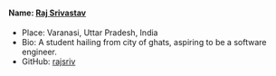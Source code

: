 #### Name: [Raj Srivastav](https://github.com/rajsriv)
- Place: Varanasi, Uttar Pradesh, India
- Bio: A student hailing from city of ghats, aspiring to be a software engineer.
- GitHub: [rajsriv](https://github.com/rajsriv)
